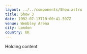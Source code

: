 ```yaml
---
layout: ../../components/Show.astro
title: Show 3
date: 1992-07-13T19:00:41.597Z
venue: Wembley Arena
city: London
country: UK
---
```

Holding content